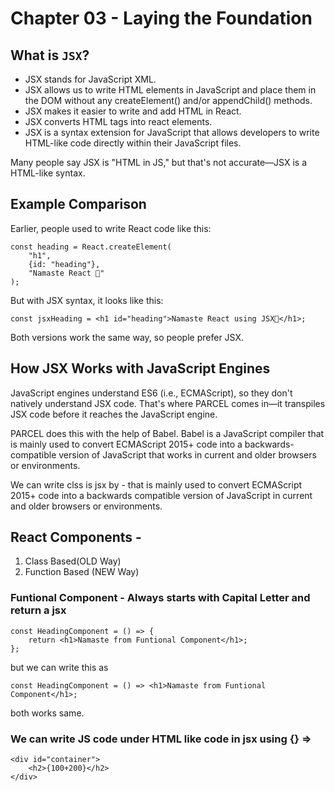 # Chapter 03 - Laying the Foundation

## What is `JSX`?
- JSX stands for JavaScript XML.
- JSX allows us to write HTML elements in JavaScript and place them in the DOM without any createElement() and/or appendChild() methods.
- JSX makes it easier to write and add HTML in React.
- JSX converts HTML tags into react elements.
- JSX is a syntax extension for JavaScript that allows developers to write HTML-like code directly within their JavaScript files.

Many people say JSX is "HTML in JS," but that's not accurate—JSX is a HTML-like syntax.

## Example Comparison

Earlier, people used to write React code like this:

```
const heading = React.createElement(
    "h1",
    {id: "heading"},
    "Namaste React 🚀"
);
```

 But with JSX syntax, it looks like this:
```
const jsxHeading = <h1 id="heading">Namaste React using JSX🚀</h1>;
```
Both versions work the same way, so people prefer JSX.

## How JSX Works with JavaScript Engines

JavaScript engines understand ES6 (i.e., ECMAScript), so they don't natively understand JSX code. That's where PARCEL comes in—it transpiles JSX code before it reaches the JavaScript engine.

PARCEL does this with the help of Babel. Babel is a JavaScript compiler that is mainly used to convert ECMAScript 2015+ code into a backwards-compatible version of JavaScript that works in current and older browsers or environments.

We can write clss is jsx by -
that is mainly used to convert ECMAScript 2015+ code into a backwards compatible version of JavaScript in current and older browsers or environments.


## React Components - 
1. Class Based(OLD Way)
2. Function Based (NEW Way)

### Funtional Component - Always starts with Capital Letter and return a jsx 
```
const HeadingComponent = () => {
    return <h1>Namaste from Funtional Component</h1>;
};
```
but we can write this as 
```
const HeadingComponent = () => <h1>Namaste from Funtional Component</h1>;
```
both works same.


### We can write JS code under HTML like code in jsx using {} =>
```
<div id="container">
    <h2>{100+200}</h2>
</div>
```
